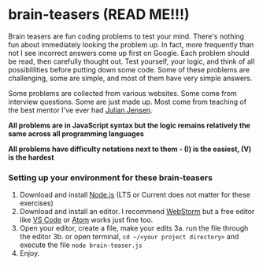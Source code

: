 # brain-teasers (READ ME!!!)

Brain teasers are fun coding problems to test your mind.
There's nothing fun about immediately looking the problem up.
In fact, more frequently than not I see incorrect answers come up first on Google.
Each problem should be read, then carefully thought out.
Test yourself, your logic, and think of all possiblilities before putting down some code.
Some of these problems are challenging, some are simple, and most of them have very simple answers.

Some problems are collected from various websites.
Some come from interview questions.
Some are just made up.
Most come from teaching of the best mentor I've ever had [Julian Jensen](https://github.com/julianjensen).

**All problems are in JavaScript syntax but the logic remains relatively the same across all programming languages**

**All problems have difficulty notations next to them - (I) is the easiest, (V) is the hardest**

### Setting up your environment for these brain-teasers

1. Download and install [Node.js](https://nodejs.org/en/) (LTS or Current does not matter for these exercises)
2. Download and install an editor. I recommend [WebStorm](https://www.jetbrains.com/webstorm/) but a free editor like [VS Code](https://code.visualstudio.com/) or [Atom](https://atom.io/) works just fine too.
3. Open your editor, create a file, make your edits
3a. run the file through the editor
3b. or open terminal, `cd ~/<your project directory>` and execute the file `node brain-teaser.js`
4. Enjoy.
